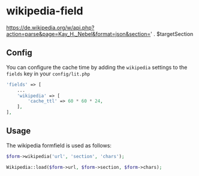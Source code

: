 # wikipedia-field

https://de.wikipedia.org/w/api.php?action=parse&page=Kay_H._Nebel&format=json&section=' . \$targetSection

## Config

You can configure the cache time by adding the `wikipedia` settings to the `fields` key in your `config/lit.php`

```php
'fields' => [
    ...
    'wikipedia' => [
        'cache_ttl' => 60 * 60 * 24,
    ],
],
```

## Usage

The wikipedia formfield is used as follows:

```php
$form->wikipedia('url', 'section', 'chars');
```

```php
Wikipedia::load($form->url, $form->section, $form->chars);
```
